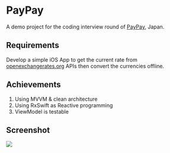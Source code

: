 # PayPay
A demo project for the coding interview round of [PayPay](https://paypay.ne.jp), Japan. 
## Requirements
Develop a simple iOS App to get the current rate from [openexchangerates.org](https://openexchangerates.org) APIs then convert the currencies offline.
## Achievements
1. Using MVVM & clean architecture
2. Using RxSwift as Reactive programming
3. ViewModel is testable
## Screenshot
![](sc.gif)